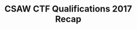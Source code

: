 ---
credit:
- SIGPwny
featured: false
recording: ''
slides: csaw_recap.pdf
tags:
- misc
- csaw
- recap
time_start: 2017-09-21T18:00:00.000000-05:00
title: CSAW CTF Qualifications 2017 Recap
week_number: 3
---
